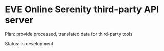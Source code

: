 # EVE Online Serenity third-party API server

Plan: provide processed, translated data for third-party tools

Status: in development